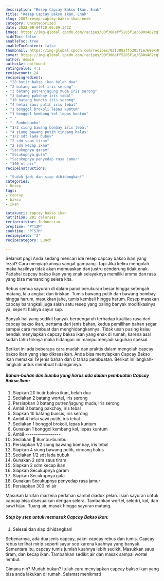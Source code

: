```yaml
---
description: "Resep Capcay Bakso Ikan, Enak"
title: "Resep Capcay Bakso Ikan, Enak"
slug: 2887-resep-capcay-bakso-ikan-enak
category: Uncategorized
date: 2022-09-04T20:00:09.342Z
image: https://img-global.cpcdn.com/recipes/03f308aff5205f1e/680x482cq70/capcay-bakso-ikan-foto-resep-utama.jpg
hideToc: false
enableToc: true
enableTocContent: false
thumbnail: https://img-global.cpcdn.com/recipes/03f308aff5205f1e/680x482cq70/capcay-bakso-ikan-foto-resep-utama.jpg
cover: https://img-global.cpcdn.com/recipes/03f308aff5205f1e/680x482cq70/capcay-bakso-ikan-foto-resep-utama.jpg
author: Admin
authorAv: notfound
ratingvalue: 4.1
reviewcount: 24
recipeingredient:
- "20 butir bakso ikan belah dua"
- "2 batang wortel iris serong"
- "3 batang putrenjagung muda iris serong"
- "3 batang pakchoy iris tebal"
- "10 batang buncis iris serong"
- "4 helai sawi putih iris tebal"
- "1 bonggol brokoli lepas kuntum"
- "1 bonggol kembang kol lepas kuntum"
- " "
- "  Bumbubumbu"
- "1/2 siung bawang bombay iris tebal"
- "4 siung bawang putih cincang halus"
- "1/2 sdt lada bubuk"
- "2 sdm saus tiram"
- "2 sdm kecap ikan"
- "Secukupnya garam"
- "Secukupnya gula"
- "Secukupnya penyedap rasa jamur"
- "300 ml air"
recipeinstructions:

- "Sudah jadi dan siap dihidangkan!"
categories:
- Resep
tags:
- capcay
- bakso
- ikan

katakunci: capcay bakso ikan 
nutrition: 281 calories
recipecuisine: Indonesian
preptime: "PT13M"
cooktime: "PT57M"
recipeyield: "2"
recipecategory: Lunch

---
```



Selamat pagi Anda sedang mencari ide resep capcay bakso ikan yang lezat? Cara menyiapkannya sangat gampang. Tapi Jika keliru mengolah maka hasilnya tidak akan memuaskan dan justru cenderung tidak enak. Padahal capcay bakso ikan yang enak selayaknya memiliki aroma dan rasa yang bisa memancing selera kita.


Rebus semua sayuran di dalam panci berukuran besar hingga setengah matang, lalu angkat dan tiriskan. Tumis bawang putih dan bawang bombay hingga harum, masukkan jahe, tumis kembali hingga harum. Resep masakan capcay barangkali juga salah satu resep yang paling banyak modifikasinya ya, seperti halnya sayur sup.

Banyak hal yang sedikit banyak berpengaruh terhadap kualitas rasa dari capcay bakso ikan, pertama dari jenis bahan, kedua pemilihan bahan segar sampai cara membuat dan menghidangkannya. Tidak usah pusing kalau hendak menyiapkan capcay bakso ikan yang enak di rumah, karena asal sudah tahu triknya maka hidangan ini mampu menjadi suguhan spesial.


Berikut ini ada beberapa cara mudah dan praktis dalam mengolah capcay bakso ikan yang siap dikreasikan. Anda bisa menyiapkan Capcay Bakso Ikan memakai 19 jenis bahan dan 0 tahap pembuatan. Berikut ini langkah-langkah untuk membuat hidangannya.

<!--inarticleads1-->

##### Bahan-bahan dan bumbu yang harus ada dalam pembuatan Capcay Bakso Ikan:

1. Siapkan 20 butir bakso ikan, belah dua
1. Sediakan 2 batang wortel, iris serong
1. Persiapkan 3 batang putren/jagung muda, iris serong
1. Ambil 3 batang pakchoy, iris tebal
1. Siapkan 10 batang buncis, iris serong
1. Ambil 4 helai sawi putih, iris tebal
1. Sediakan 1 bonggol brokoli, lepas kuntum
1. Gunakan 1 bonggol kembang kol, lepas kuntum
1. Ambil  ------------------
1. Sediakan  🌻 Bumbu-bumbu:
1. Persiapkan 1/2 siung bawang bombay, iris tebal
1. Siapkan 4 siung bawang putih, cincang halus
1. Sediakan 1/2 sdt lada bubuk
1. Gunakan 2 sdm saus tiram
1. Siapkan 2 sdm kecap ikan
1. Siapkan Secukupnya garam
1. Siapkan Secukupnya gula
1. Gunakan Secukupnya penyedap rasa jamur
1. Persiapkan 300 ml air


Masukan larutan maizena perlahan sambil diaduk pelan. Isian sayuran untuk capcay bisa disesuaikan dengan selera. Tambahkan wortel, seledri, kol, dan sawi hijau. Tuang air, masak hingga sayuran matang. 

<!--inarticleads2-->

##### Step by step untuk memasak Capcay Bakso Ikan:


1. Selesai dan siap dihidangkan!

Sebenarnya, ada dua jenis capcay, yakni capcay rebus dan tumis. Capcay rebus terlihat mirip seperti sayur sop karena kuahnya yang banyak. Sementara itu, capcay tumis jumlah kuahnya lebih sedikit. Masukkan saus tiram, dan kecap ikan. Tambahkan sedikit air dan masak sampai wortel lembut. 

Gimana nih? Mudah bukan? Itulah cara menyiapkan capcay bakso ikan yang bisa anda lakukan di rumah. Selamat menikmati
